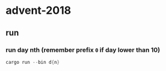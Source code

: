 # advent-2018

## run
### run day nth (remember prefix `0` if day lower than 10)

```rust
cargo run --bin d{n}
```
